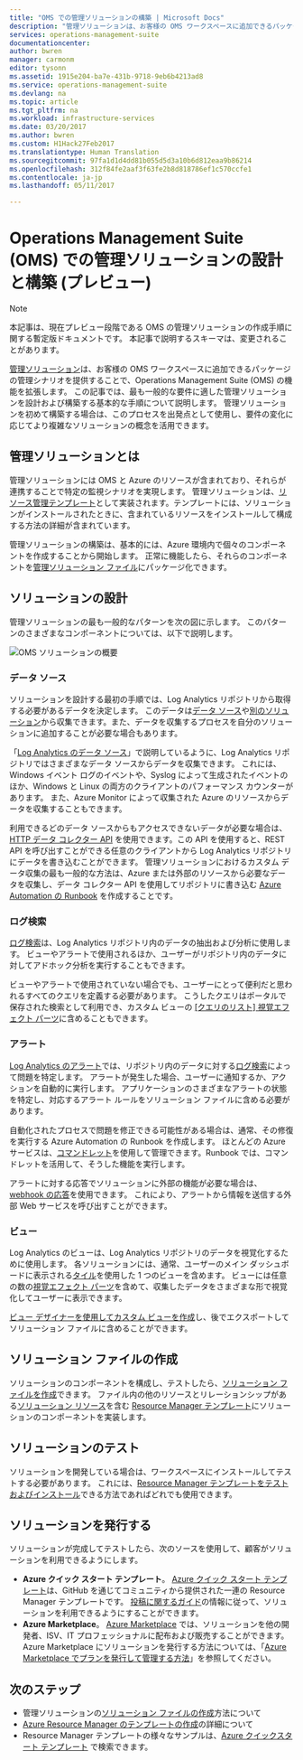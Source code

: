 ```yaml
---
title: "OMS での管理ソリューションの構築 | Microsoft Docs"
description: "管理ソリューションは、お客様の OMS ワークスペースに追加できるパッケージの管理シナリオを提供することで、 Operations Management Suite (OMS) の機能を拡張します。  この記事では、管理ソリューションを作成してお使いの環境で使用したり顧客に提供したりする方法について、詳しく説明します。"
services: operations-management-suite
documentationcenter: 
author: bwren
manager: carmonm
editor: tysonn
ms.assetid: 1915e204-ba7e-431b-9718-9eb6b4213ad8
ms.service: operations-management-suite
ms.devlang: na
ms.topic: article
ms.tgt_pltfrm: na
ms.workload: infrastructure-services
ms.date: 03/20/2017
ms.author: bwren
ms.custom: H1Hack27Feb2017
ms.translationtype: Human Translation
ms.sourcegitcommit: 97fa1d1d4dd81b055d5d3a10b6d812eaa9b86214
ms.openlocfilehash: 312f84fe2aaf3f63fe2b8d818786ef1c570ccfe1
ms.contentlocale: ja-jp
ms.lasthandoff: 05/11/2017

---
```

# <a name="design-and-build-a-management-solution-in-operations-management-suite-oms-preview"></a>Operations Management Suite (OMS) での管理ソリューションの設計と構築 (プレビュー)
> [!NOTE]
> 本記事は、現在プレビュー段階である OMS の管理ソリューションの作成手順に関する暫定版ドキュメントです。 本記事で説明するスキーマは、変更されることがあります。

[管理ソリューション](operations-management-suite-solutions.md)は、お客様の OMS ワークスペースに追加できるパッケージの管理シナリオを提供することで、Operations Management Suite (OMS) の機能を拡張します。  この記事では、最も一般的な要件に適した管理ソリューションを設計および構築する基本的な手順について説明します。  管理ソリューションを初めて構築する場合は、このプロセスを出発点として使用し、要件の変化に応じてより複雑なソリューションの概念を活用できます。

## <a name="what-is-a-management-solution"></a>管理ソリューションとは

管理ソリューションには OMS と Azure のリソースが含まれており、それらが連携することで特定の監視シナリオを実現します。  管理ソリューションは、[リソース管理テンプレート](../azure-resource-manager/resource-manager-template-walkthrough.md)として実装されます。テンプレートには、ソリューションがインストールされたときに、含まれているリソースをインストールして構成する方法の詳細が含まれています。

管理ソリューションの構築は、基本的には、Azure 環境内で個々のコンポーネントを作成することから開始します。  正常に機能したら、それらのコンポーネントを[管理ソリューション ファイル](operations-management-suite-solutions-solution-file.md)にパッケージ化できます。 


## <a name="design-your-solution"></a>ソリューションの設計
管理ソリューションの最も一般的なパターンを次の図に示します。  このパターンのさまざまなコンポーネントについては、以下で説明します。

![OMS ソリューションの概要](media/operations-management-suite-solutions/solution-overview.png)


### <a name="data-sources"></a>データ ソース
ソリューションを設計する最初の手順では、Log Analytics リポジトリから取得する必要があるデータを決定します。  このデータは[データ ソース](../log-analytics/log-analytics-data-sources.md)や[別のソリューション](operations-management-suite-solutions.md)から収集できます。また、データを収集するプロセスを自分のソリューションに追加することが必要な場合もあります。

「[Log Analytics のデータ ソース](../log-analytics/log-analytics-data-sources.md)」で説明しているように、Log Analytics リポジトリではさまざまなデータ ソースからデータを収集できます。  これには、Windows イベント ログのイベントや、Syslog によって生成されたイベントのほか、Windows と Linux の両方のクライアントのパフォーマンス カウンターがあります。  また、Azure Monitor によって収集された Azure のリソースからデータを収集することもできます。  

利用できるどのデータ ソースからもアクセスできないデータが必要な場合は、[HTTP データ コレクター API](../log-analytics/log-analytics-data-collector-api.md) を使用できます。この API を使用すると、REST API を呼び出すことができる任意のクライアントから Log Analytics リポジトリにデータを書き込むことができます。  管理ソリューションにおけるカスタム データ収集の最も一般的な方法は、Azure または外部のリソースから必要なデータを収集し、データ コレクター API を使用してリポジトリに書き込む [Azure Automation の Runbook](../automation/automation-runbook-types.md) を作成することです。  

### <a name="log-searches"></a>ログ検索
[ログ検索](../log-analytics/log-analytics-log-searches.md)は、Log Analytics リポジトリ内のデータの抽出および分析に使用します。  ビューやアラートで使用されるほか、ユーザーがリポジトリ内のデータに対してアドホック分析を実行することもできます。  

ビューやアラートで使用されていない場合でも、ユーザーにとって便利だと思われるすべてのクエリを定義する必要があります。  こうしたクエリはポータルで保存された検索として利用でき、カスタム ビューの [[クエリのリスト] 視覚エフェクト パーツ](../log-analytics/log-analytics-view-designer-parts.md#list-of-queries-part)に含めることもできます。

### <a name="alerts"></a>アラート
[Log Analytics のアラート](../log-analytics/log-analytics-alerts.md)では、リポジトリ内のデータに対する[ログ検索](#log-searches)によって問題を特定します。  アラートが発生した場合、ユーザーに通知するか、アクションを自動的に実行します。 アプリケーションのさまざまなアラートの状態を特定し、対応するアラート ルールをソリューション ファイルに含める必要があります。

自動化されたプロセスで問題を修正できる可能性がある場合は、通常、その修復を実行する Azure Automation の Runbook を作成します。  ほとんどの Azure サービスは、[コマンドレット](/powershell/azure/overview)を使用して管理できます。Runbook では、コマンドレットを活用して、そうした機能を実行します。

アラートに対する応答でソリューションに外部の機能が必要な場合は、[webhook の応答](../log-analytics/log-analytics-alerts-actions.md)を使用できます。  これにより、アラートから情報を送信する外部 Web サービスを呼び出すことができます。

### <a name="views"></a>ビュー
Log Analytics のビューは、Log Analytics リポジトリのデータを視覚化するために使用します。  各ソリューションには、通常、ユーザーのメイン ダッシュボードに表示される[タイル](../log-analytics/log-analytics-view-designer-tiles.md)を使用した 1 つのビューを含めます。  ビューには任意の数の[視覚エフェクト パーツ](../log-analytics/log-analytics-view-designer-parts.md)を含めて、収集したデータをさまざまな形で視覚化してユーザーに表示できます。

[ビュー デザイナーを使用してカスタム ビューを作成](../log-analytics/log-analytics-view-designer.md)し、後でエクスポートしてソリューション ファイルに含めることができます。  


## <a name="create-solution-file"></a>ソリューション ファイルの作成
ソリューションのコンポーネントを構成し、テストしたら、[ソリューション ファイルを作成](operations-management-suite-solutions-solution-file.md)できます。  ファイル内の他のリソースとリレーションシップがある[ソリューション リソース](operations-management-suite-solutions-solution-file.md#solution-resource)を含む [Resource Manager テンプレート](../azure-resource-manager/resource-group-authoring-templates.md)にソリューションのコンポーネントを実装します。  


## <a name="test-your-solution"></a>ソリューションのテスト
ソリューションを開発している場合は、ワークスペースにインストールしてテストする必要があります。  これには、[Resource Manager テンプレートをテストおよびインストール](../azure-resource-manager/resource-group-template-deploy.md)できる方法であればどれでも使用できます。

## <a name="publish-your-solution"></a>ソリューションを発行する
ソリューションが完成してテストしたら、次のソースを使用して、顧客がソリューションを利用できるようにします。

- **Azure クイック スタート テンプレート**。  [Azure クイック スタート テンプレート](https://azure.microsoft.com/resources/templates/)は、GitHub を通じてコミュニティから提供された一連の Resource Manager テンプレートです。  [投稿に関するガイド](https://github.com/Azure/azure-quickstart-templates/tree/master/1-CONTRIBUTION-GUIDE)の情報に従って、ソリューションを利用できるようにすることができます。
- **Azure Marketplace**。  [Azure Marketplace](https://azuremarketplace.microsoft.com/marketplace/) では、ソリューションを他の開発者、ISV、IT プロフェッショナルに配布および販売することができます。  Azure Marketplace にソリューションを発行する方法については、「[Azure Marketplace でプランを発行して管理する方法](../marketplace-publishing/marketplace-publishing-getting-started.md)」を参照してください。



## <a name="next-steps"></a>次のステップ
* 管理ソリューションの[ソリューション ファイルの作成](operations-management-suite-solutions-solution-file.md)方法について
* [Azure Resource Manager のテンプレートの作成](../azure-resource-manager/resource-group-authoring-templates.md)の詳細について
* Resource Manager テンプレートの様々なサンプルは、[Azure クイックスタート テンプレート](https://azure.microsoft.com/documentation/templates) で検索できます。
